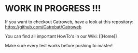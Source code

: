 WORK IN PROGRESS !!!
====================

If you want to checkout Catroweb, have a look at this repository: https://github.com/Catrobat/Catroweb

You can find all important HowTo's in our Wiki:
[[Home]]

Make sure every test works before pushing to master!

